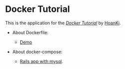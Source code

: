 # Docker Tutorial

This is the application for the [*Docker Tutorial*](https://github.com/lionel-it/dockeraut) by [HoanKi](https://github.com/lionel-it).

+ About Dockerfile:
  +  [Demo](https://github.com/lionel-it/dockerauto/blob/master/Dockerfile)

+ About docker-compose:

   + [Rails app with mysql](https://github.com/HoanKi/docker_tutorial/tree/rails_mysql).
